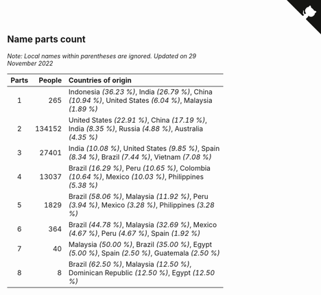 ## Name parts count

*Note: Local names within parentheses are ignored.*
*Updated on 29 November 2022*

| Parts | People | Countries of origin |
| :--: | ---: | :--- |
| 1 | 265 | Indonesia *(36.23 %)*, India *(26.79 %)*, China *(10.94 %)*, United States *(6.04 %)*, Malaysia *(1.89 %)* |
| 2 | 134152 | United States *(22.91 %)*, China *(17.19 %)*, India *(8.35 %)*, Russia *(4.88 %)*, Australia *(4.35 %)* |
| 3 | 27401 | India *(10.08 %)*, United States *(9.85 %)*, Spain *(8.34 %)*, Brazil *(7.44 %)*, Vietnam *(7.08 %)* |
| 4 | 13037 | Brazil *(16.29 %)*, Peru *(10.65 %)*, Colombia *(10.64 %)*, Mexico *(10.03 %)*, Philippines *(5.38 %)* |
| 5 | 1829 | Brazil *(58.06 %)*, Malaysia *(11.92 %)*, Peru *(3.94 %)*, Mexico *(3.28 %)*, Philippines *(3.28 %)* |
| 6 | 364 | Brazil *(44.78 %)*, Malaysia *(32.69 %)*, Mexico *(4.67 %)*, Peru *(4.67 %)*, Spain *(1.92 %)* |
| 7 | 40 | Malaysia *(50.00 %)*, Brazil *(35.00 %)*, Egypt *(5.00 %)*, Spain *(2.50 %)*, Guatemala *(2.50 %)* |
| 8 | 8 | Brazil *(62.50 %)*, Malaysia *(12.50 %)*, Dominican Republic *(12.50 %)*, Egypt *(12.50 %)* |


<a href="https://github.com/jonatanklosko/wca_statistics" class="github-corner" aria-label="View source on Github"><svg width="80" height="80" viewBox="0 0 250 250" style="fill:#151513; color:#fff; position: absolute; top: 0; border: 0; right: 0;" aria-hidden="true"><path d="M0,0 L115,115 L130,115 L142,142 L250,250 L250,0 Z"></path><path d="M128.3,109.0 C113.8,99.7 119.0,89.6 119.0,89.6 C122.0,82.7 120.5,78.6 120.5,78.6 C119.2,72.0 123.4,76.3 123.4,76.3 C127.3,80.9 125.5,87.3 125.5,87.3 C122.9,97.6 130.6,101.9 134.4,103.2" fill="currentColor" style="transform-origin: 130px 106px;" class="octo-arm"></path><path d="M115.0,115.0 C114.9,115.1 118.7,116.5 119.8,115.4 L133.7,101.6 C136.9,99.2 139.9,98.4 142.2,98.6 C133.8,88.0 127.5,74.4 143.8,58.0 C148.5,53.4 154.0,51.2 159.7,51.0 C160.3,49.4 163.2,43.6 171.4,40.1 C171.4,40.1 176.1,42.5 178.8,56.2 C183.1,58.6 187.2,61.8 190.9,65.4 C194.5,69.0 197.7,73.2 200.1,77.6 C213.8,80.2 216.3,84.9 216.3,84.9 C212.7,93.1 206.9,96.0 205.4,96.6 C205.1,102.4 203.0,107.8 198.3,112.5 C181.9,128.9 168.3,122.5 157.7,114.1 C157.9,116.9 156.7,120.9 152.7,124.9 L141.0,136.5 C139.8,137.7 141.6,141.9 141.8,141.8 Z" fill="currentColor" class="octo-body"></path></svg></a><style>.github-corner:hover .octo-arm{animation:octocat-wave 560ms ease-in-out}@keyframes octocat-wave{0%,100%{transform:rotate(0)}20%,60%{transform:rotate(-25deg)}40%,80%{transform:rotate(10deg)}}@media (max-width:500px){.github-corner:hover .octo-arm{animation:none}.github-corner .octo-arm{animation:octocat-wave 560ms ease-in-out}}</style>

